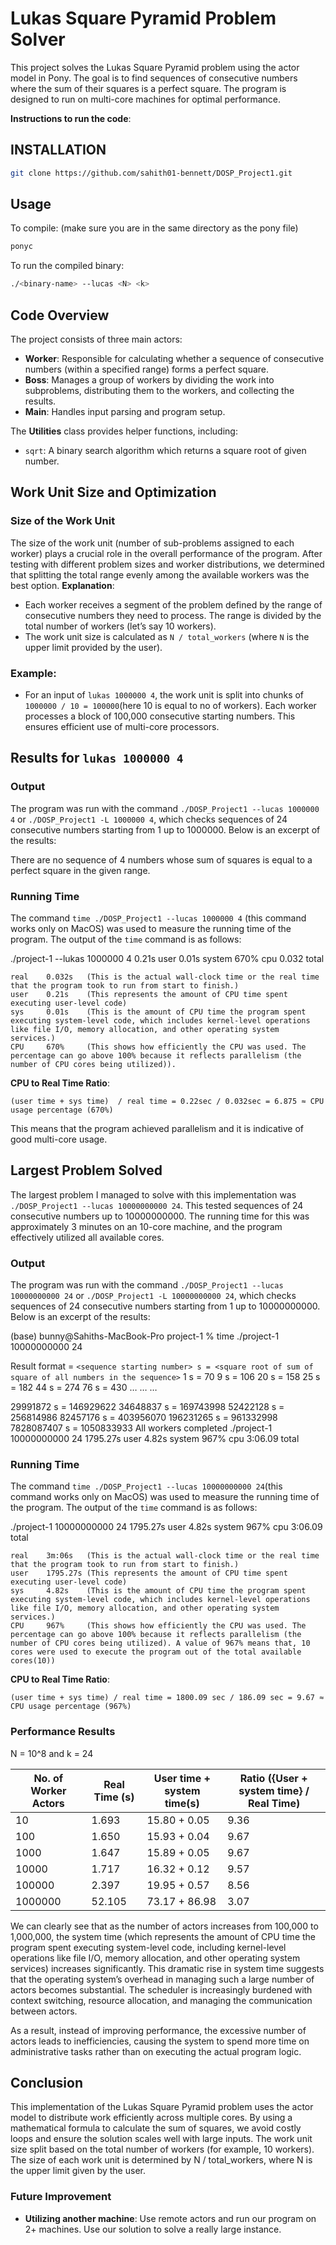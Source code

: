 
# Lukas Square Pyramid Problem Solver 
This project solves the Lukas Square Pyramid problem using the actor model in Pony. The goal is to find sequences of consecutive numbers where the sum of their squares is a perfect square. The program is designed to run on multi-core machines for optimal performance.


**Instructions to run the code**:


## INSTALLATION
```bash
git clone https://github.com/sahith01-bennett/DOSP_Project1.git
```
## Usage
To compile: (make sure you are in the same directory as the pony file)
```bash
ponyc 
```
To run the compiled binary:
 ```bash
./<binary-name> --lucas <N> <k>
```



## Code Overview

The project consists of three main actors:
- **Worker**: Responsible for calculating whether a sequence of consecutive numbers (within a specified range) forms a perfect square.
- **Boss**: Manages a group of workers by dividing the work into subproblems, distributing them to the workers, and collecting the results.
- **Main**: Handles input parsing and program setup.

The **Utilities** class provides helper functions, including:
- `sqrt`: A binary search algorithm which returns a square root of given number.
## Work Unit Size and Optimization

### Size of the Work Unit
The size of the work unit (number of sub-problems assigned to each worker) plays a crucial role in the overall performance of the program. After testing with different problem sizes and worker distributions, we determined that splitting the total range evenly among the available workers was the best option.
**Explanation**:
- Each worker receives a segment of the problem defined by the range of consecutive numbers they need to process. The range is divided by the total number of workers (let’s say 10 workers).
- The work unit size is calculated as `N / total_workers` (where `N` is the upper limit provided by the user).

### Example:
- For an input of `lukas 1000000 4`, the work unit is split into chunks of `1000000 / 10 = 100000`(here 10 is equal to no of workers). Each worker processes a block of 100,000 consecutive starting numbers. This ensures efficient use of multi-core processors.

## Results for `lukas 1000000 4`

### Output
The program was run with the command  `./DOSP_Project1 --lucas 1000000 4` or `./DOSP_Project1 -L 1000000 4`, which checks sequences of 24 consecutive numbers starting from 1 up to 1000000. Below is an excerpt of the results:

There are no sequence of 4 numbers whose sum of squares is equal to a perfect square in the given range.

### Running Time

The command `time ./DOSP_Project1 --lucas 1000000 4` (this command works only on MacOS) was used to measure the running time of the program. The output of the `time` command is as follows:

./project-1 --lukas 1000000 4  0.21s user 0.01s system 670% cpu 0.032 total

```
real    0.032s   (This is the actual wall-clock time or the real time that the program took to run from start to finish.)
user    0.21s    (This represents the amount of CPU time spent executing user-level code)
sys     0.01s    (This is the amount of CPU time the program spent executing system-level code, which includes kernel-level operations like file I/O, memory allocation, and other operating system services.)
CPU     670%     (This shows how efficiently the CPU was used. The percentage can go above 100% because it reflects parallelism (the number of CPU cores being utilized)). 
```

**CPU to Real Time Ratio**:
```
(user time + sys time)  / real time = 0.22sec / 0.032sec = 6.875 ≈ CPU usage percentage (670%)
```

This means that the program achieved parallelism and it is indicative of good multi-core usage.

## Largest Problem Solved

The largest problem I managed to solve with this implementation was ` ./DOSP_Project1 --lucas 10000000000 24`. This tested sequences of 24 consecutive numbers up to 10000000000. The running time for this was approximately 3 minutes on an 10-core machine, and the program effectively utilized all available cores.

### Output
The program was run with the command  `./DOSP_Project1 --lucas 10000000000 24` or `./DOSP_Project1 -L 10000000000 24`, which checks sequences of 24 consecutive numbers starting from 1 up to 10000000000. Below is an excerpt of the results:


(base) bunny@Sahiths-MacBook-Pro project-1 % time ./project-1 10000000000 24
 
Result format = `<sequence starting number> s = <square root of sum of square of all numbers in the sequence>`
1 s = 70
9 s = 106
20 s = 158
25 s = 182
44 s = 274
76 s = 430
…
…
…

29991872 s = 146929622
34648837 s = 169743998
52422128 s = 256814986
82457176 s = 403956070
196231265 s = 961332998
7828087407 s = 1050833933
All workers completed
./project-1 10000000000 24  1795.27s user 4.82s system 967% cpu 3:06.09 total

### Running Time

The command `time ./DOSP_Project1 --lucas 10000000000 24`(this command works only on MacOS) was used to measure the running time of the program. The output of the `time` command is as follows:

./project-1 10000000000 24  1795.27s user 4.82s system 967% cpu 3:06.09 total
```
real    3m:06s   (This is the actual wall-clock time or the real time that the program took to run from start to finish.)
user    1795.27s (This represents the amount of CPU time spent executing user-level code)
sys     4.82s    (This is the amount of CPU time the program spent executing system-level code, which includes kernel-level operations like file I/O, memory allocation, and other operating system services.)
CPU     967%     (This shows how efficiently the CPU was used. The percentage can go above 100% because it reflects parallelism (the number of CPU cores being utilized). A value of 967% means that, 10 cores were used to execute the program out of the total available cores(10))
```

**CPU to Real Time Ratio**:
```
(user time + sys time) / real time = 1800.09 sec / 186.09 sec = 9.67 ≈ CPU usage percentage (967%)
```

### Performance Results 

N = 10^8 and k = 24

| No. of Worker Actors | Real Time (s) | User time + system time(s) | Ratio ({User + system time} / Real Time) |
|----------------------|---------------|---------------|-------------------------------|
| 10                   | 1.693         | 15.80 + 0.05     | 9.36                          |
| 100                  | 1.650         | 15.93 + 0.04     | 9.67                          |
| 1000                 | 1.647         | 15.89 + 0.05     | 9.67                          |
| 10000                | 1.717         | 16.32 + 0.12     | 9.57                          |
| 100000               | 2.397         | 19.95 + 0.57     | 8.56                          |
| 1000000              | 52.105        | 73.17 + 86.98    | 3.07                          |
                         
We can clearly see that as the number of actors increases from 100,000 to 1,000,000, the system time (which represents the amount of CPU time the program spent executing system-level code, including kernel-level operations like file I/O, memory allocation, and other operating system services) increases significantly. This dramatic rise in system time suggests that the operating system’s overhead in managing such a large number of actors becomes substantial. The scheduler is increasingly burdened with context switching, resource allocation, and managing the communication between actors.

As a result, instead of improving performance, the excessive number of actors leads to inefficiencies, causing the system to spend more time on administrative tasks rather than on executing the actual program logic.

## Conclusion

This implementation of the Lukas Square Pyramid problem uses the actor model to distribute work efficiently across multiple cores. By using a mathematical formula to calculate the sum of squares, we avoid costly loops and ensure the solution scales well with large inputs.
The work unit size split based on the total number of workers (for example, 10 workers). The size of each work unit is determined by N / total_workers, where N is the upper limit given by the user. 

### Future Improvement
- **Utilizing another machine**: Use remote actors and run our program on 2+ machines. Use our solution to solve a really large instance.